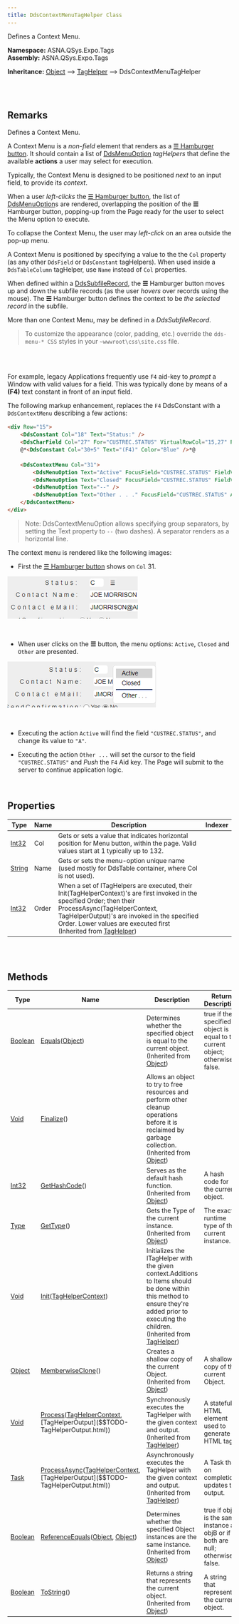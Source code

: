 ```yaml
---
title: DdsContextMenuTagHelper Class
---
```


Defines a Context Menu.

**Namespace:** ASNA.QSys.Expo.Tags <br/>
**Assembly:** ASNA.QSys.Expo.Tags

**Inheritance:** [Object](https://docs.microsoft.com/en-us/dotnet/api/system.object) --> [TagHelper](https://docs.microsoft.com/en-us/dotnet/api/microsoft.aspnetcore.razor.taghelpers.taghelper) --> DdsContextMenuTagHelper

<br>
<br>

## Remarks

Defines a Context Menu.

A Context Menu is a *non-field* element that renders as a [☰ Hamburger button](https://en.wikipedia.org/wiki/Hamburger_button).
It should contain a list of [DdsMenuOption](/reference/asna-qsys-expo/expo-tags/dds-menu-option-tag-helper.html) *tagHelpers* that define the available **actions** a user may select for execution.

Typically, the Context Menu is designed to be positioned *next* to an input field, to provide its *context*. 

When a user *left-clicks* the [☰ Hamburger button](https://en.wikipedia.org/wiki/Hamburger_button), the list of [DdsMenuOption](/reference/asna-qsys-expo/expo-tags/dds-menu-option-tag-helper.html)s are rendered, overlapping the position of the **☰** Hamburger button, popping-up from the Page ready for the user to select the Menu option to execute.

To collapse the Context Menu, the user may *left-click* on an area outside the pop-up menu.

A Context Menu is positioned by specifying a value to the the `Col` property (as any other `DdsField` or `DdsConstant` tagHelpers). When used inside a `DdsTableColumn` tagHelper, use `Name` instead of `Col` properties.

When defined within a [DdsSubfileRecord](/reference/asna-qsys-expo/expo-tags/dds-subfile-record-tag-helper.html), the **☰** Hamburger button moves up and down the subfile records (as the user *hovers* over records using the mouse). The **☰** Hamburger button defines the context to be *the selected record* in the subfile.

More than one Context Menu, may be defined in a *DdsSubfileRecord*.

>To customize the appearance (color, padding, etc.) override the `dds-menu-* CSS` styles in your `~wwwroot\css\site.css` file.
<br>
<br>

For example, legacy Applications frequently use `F4` aid-key to *prompt* a Window with valid values for a field. This was typically done by means of a **(F4)** text constant in front of an input field.

The following markup enhancement, replaces the `F4` DdsConstant with a `DdsContextMenu` describing a few actions: 


```html
<div Row="15">
    <DdsConstant Col="18" Text="Status:" />
    <DdsCharField Col="27" For="CUSTREC.STATUS" VirtualRowCol="15,27" PositionCursor="44" tabIndex=@pageTabIndex++ />
    @*<DdsConstant Col="30+5" Text="(F4)" Color="Blue" />*@

    <DdsContextMenu Col="31">
        <DdsMenuOption Text="Active" FocusField="CUSTREC.STATUS" FieldValue="A" />
        <DdsMenuOption Text="Closed" FocusField="CUSTREC.STATUS" FieldValue="C" />
        <DdsMenuOption Text="--" />
        <DdsMenuOption Text="Other . . ." FocusField="CUSTREC.STATUS" AidKey="F4" />
    </DdsContextMenu>
</div>
```
>Note: DdsContextMenuOption allows specifying group separators, by setting the Text property to `--` (two dashes). A separator renders as a horizontal line.

The context menu is rendered like the following images:

* First the [☰ Hamburger button](https://en.wikipedia.org/wiki/Hamburger_button) shows on `Col` 31.

![Prompt for Status ContextMenu](images/prompt-status-menu-collapsed.png)

<br>

* When user clicks on the **☰** button, the menu options: `Active`, `Closed` and `Other` are presented.

![Prompt for Status ContextMenu](images/prompt-status-menu.png)

<br>

* Executing the action `Active` will find the field `"CUSTREC.STATUS"`, and change its value to `"A"`.

* Executing the action `Other ...` will set the cursor to the field `"CUSTREC.STATUS"` and *Push* the `F4` Aid key. The Page will submit to the server to continue application logic.

<br>

## Properties

| Type | Name | Description | Indexer
| --- | --- | --- | --- 
| [Int32](https://docs.microsoft.com/en-us/dotnet/api/system.int32) | Col | Gets or sets a value that indicates horizontal position for Menu button, within the page. Valid values start at 1 typically up to 132. | 
| [String](https://docs.microsoft.com/en-us/dotnet/api/system.string) | Name | Gets or sets the menu-option unique name (used mostly for DdsTable container, where Col is not used). | 
| [Int32](https://docs.microsoft.com/en-us/dotnet/api/system.int32) | Order | When a set of ITagHelpers are executed, their Init(TagHelperContext)'s are first invoked in the specified Order; then their ProcessAsync(TagHelperContext, TagHelperOutput)'s are invoked in the specified Order. Lower values are executed first<br>(Inherited from [TagHelper](https://docs.microsoft.com/en-us/dotnet/api/microsoft.aspnetcore.razor.taghelpers.taghelper)) | 

<br>
<br>

## Methods

| Type | Name | Description | Return Description 
| --- | --- | --- | --- 
| [Boolean](https://docs.microsoft.com/en-us/dotnet/api/system.boolean) | [Equals](https://docs.microsoft.com/en-us/dotnet/api/system.object.equals)([Object](https://docs.microsoft.com/en-us/dotnet/api/system.object)) | Determines whether the specified object is equal to the current object.<br>(Inherited from [Object](https://docs.microsoft.com/en-us/dotnet/api/system.object)) | true if the specified object is equal to the current object; otherwise, false.
| [Void](https://docs.microsoft.com/en-us/dotnet/api/system.void) | [Finalize](https://docs.microsoft.com/en-us/dotnet/api/system.object.finalize)() | Allows an object to try to free resources and perform other cleanup operations before it is reclaimed by garbage collection.<br>(Inherited from [Object](https://docs.microsoft.com/en-us/dotnet/api/system.object)) | 
| [Int32](https://docs.microsoft.com/en-us/dotnet/api/system.int32) | [GetHashCode](https://docs.microsoft.com/en-us/dotnet/api/system.object.gethashcode)() | Serves as the default hash function.<br>(Inherited from [Object](https://docs.microsoft.com/en-us/dotnet/api/system.object)) | A hash code for the current object.
| [Type](https://docs.microsoft.com/en-us/dotnet/api/system.type) | [GetType](https://docs.microsoft.com/en-us/dotnet/api/system.object.gettype)() | Gets the Type of the current instance.<br>(Inherited from [Object](https://docs.microsoft.com/en-us/dotnet/api/system.object)) | The exact runtime type of the current instance.
| [Void](https://docs.microsoft.com/en-us/dotnet/api/system.void) | [Init](https://docs.microsoft.com/en-us/dotnet/api/microsoft.aspnetcore.razor.taghelpers.taghelper.init)([TagHelperContext]($$TODO-TagHelperContext.html)) | Initializes the ITagHelper with the given context.Additions to Items should be done within this method to ensure they're added prior to executing the children.<br>(Inherited from [TagHelper](https://docs.microsoft.com/en-us/dotnet/api/microsoft.aspnetcore.razor.taghelpers.taghelper)) | 
| [Object](https://docs.microsoft.com/en-us/dotnet/api/system.object) | [MemberwiseClone](https://docs.microsoft.com/en-us/dotnet/api/system.object.memberwiseclone)() | Creates a shallow copy of the current Object.<br>(Inherited from [Object](https://docs.microsoft.com/en-us/dotnet/api/system.object)) | A shallow copy of the current Object.
| [Void](https://docs.microsoft.com/en-us/dotnet/api/system.void) | [Process](https://docs.microsoft.com/en-us/dotnet/api/microsoft.aspnetcore.razor.taghelpers.taghelper.process)([TagHelperContext]($$TODO-TagHelperContext.html), [TagHelperOutput]($$TODO-TagHelperOutput.html)) | Synchronously executes the TagHelper with the given context and output.<br>(Inherited from [TagHelper](https://docs.microsoft.com/en-us/dotnet/api/microsoft.aspnetcore.razor.taghelpers.taghelper)) | A stateful HTML element used to generate an HTML tag.
| [Task]($$TODO-System.Threading.Task.html) | [ProcessAsync](https://docs.microsoft.com/en-us/dotnet/api/microsoft.aspnetcore.razor.taghelpers.taghelper.processasync)([TagHelperContext]($$TODO-TagHelperContext.html), [TagHelperOutput]($$TODO-TagHelperOutput.html)) | Asynchronously executes the TagHelper with the given context and output.<br>(Inherited from [TagHelper](https://docs.microsoft.com/en-us/dotnet/api/microsoft.aspnetcore.razor.taghelpers.taghelper)) | A Task that on completion updates the output.
| [Boolean](https://docs.microsoft.com/en-us/dotnet/api/system.boolean) | [ReferenceEquals](https://docs.microsoft.com/en-us/dotnet/api/system.object.referenceequals)([Object](https://docs.microsoft.com/en-us/dotnet/api/system.object), [Object](https://docs.microsoft.com/en-us/dotnet/api/system.object)) | Determines whether the specified Object instances are the same instance.<br>(Inherited from [Object](https://docs.microsoft.com/en-us/dotnet/api/system.object)) | true if objA is the same instance as objB or if both are null; otherwise, false.
| [Boolean](https://docs.microsoft.com/en-us/dotnet/api/system.boolean) | [ToString](https://docs.microsoft.com/en-us/dotnet/api/system.object.tostring)() | Returns a string that represents the current object.<br>(Inherited from [Object](https://docs.microsoft.com/en-us/dotnet/api/system.object)) | A string that represents the current object.

<br>
<br>

